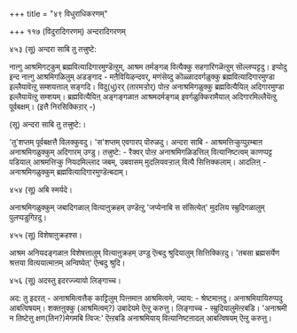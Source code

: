 +++
title = "४९ विधुराधिकरणम्"

+++
११७ (विदुरादिगरणम्) अन्दरादिगरणम्   
  
४५३ (सू) अन्दरा साबि तु तत्त्रुष्टे:  
  
नाऩ्गु आश्रमिगट्कुम् ब्रह्मवित्यादिगारमुण्डॆऩ्ऱुम्, आश्रम तर्मङ्गळ् वित्यैक्कु सहगारिगळॆऩ्ऱुम् सॊल्लप्पट्टदु। इप्पोदु इन्द नाऩ्गु आश्रमिगळिलुम् अडङ्गाद - मऩैवियिऴन्दवर्, मणंसॆय्दु कॊळ्ळादवर्गळुक्कु ब्रह्मवित्यादिगारमुण्डा इल्लैयावॆऩ्ऱु सम्शयत्ताल् सङ्गदि। विदु(धु)रर् (तारमऱ्ऱोर्) पोऩ्ऱ अनाश्रमिगळुक्कु ब्रह्मवित्यैयिल् अदिगारमुण्डा इल्लैयायॆऩ्ऱु सम्शयम्। ब्रह्मवित्यैयिऩ् अङ्गङ्गळाऩ आश्रमदर्मङ्गळ् इवर्गळुक्किरामैयाल् अदिगारमिल्लैयॆऩ्ऱु पूर्वबक्षम्। (इत्तै निरसिक्किऱार् -)  
  
(सू) अन्दरा साबि तु तत्त्रुष्टे:।   
  
'तु'शप्तम् पूर्वबक्षत्तै विलक्कुवदु। 'स'शप्तम् एवगारप् पॊरुळदु। अन्दरा साबि - आश्रमत्तिऱ्कुप्पुऱम्बाऩ अनाश्रमिगळुक्कुम् अदिगारम् उण्डु। तत्त्रुष्टे: - रैक्वर् पोऩ्ऱ अनाश्रमिगळिडत्तिल् वित्यानिष्टत्वम् काणप्पट्ट पडियाल् आश्रमत्तिऱ्कु नियदमिल्लाद जबम्, उबवासम् मुदलियवऱ्ऱाल् वित्यै सित्तिक्कलाम्। आदलिऩ् - अनाश्रमिगळुक्कुम् ब्रह्मवित्यादिगारमुण्डॆऩ्बदाम्।

४५४ (सू) अबि स्मर्यदे।  
  
अनाश्रमिगळुक्कुम् जबादिगळाल् वित्याऩुक्रहम् उण्डॆऩ्ऱु 'जप्येनाबि स संसित्येत्' मुदलिय स्म्रुदिगळालुम् पुलप्पडुगिऱदु।

४५५ (सू) विशेषाऩुक्रहश्स।   
  
आश्रम अनियदङ्गळाऩ विशेषत्तालुम् वित्याऩुक्रहम् उण्डु ऎऩ्बदु श्रुदियालुम् सित्तिक्किऱदु। 'तबसा ब्रह्मसर्येण श्रत्तया वित्ययात्माऩम् अन्विष्येत्' ऎऩ्बदु श्रुदि।

४५६ (सू) अदस्तु इदरज्ज्यायो लिङ्गाच्च।  
  
अद: तु इदरत् - अनाश्रमित्वत्तैक् काट्टिलुम् पिऩ्ऩमाऩ आश्रमित्वमे, ज्याय: - श्रेष्टमाऩदु। अनाश्रमियायिरुप्पदु आबत्विषयम्। शक्तऩुक्कु (आश्रमित्वम्?) उबादेयमे ऎऩ्ऱु करुत्तु। लिङ्गाच्च - स्म्रुदियालुमॆऩ्ऱबडि। 'अनाश्रमी न तिष्टेत्तु क्षण(तिन?)मेगमबि त्विज:' ऎऩ्ऱबडि अनाश्रमियाय् वित्यानिष्टऩादल् आबत्विषयम् ऎऩ्ऱु करुत्तु।

